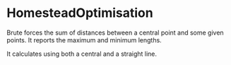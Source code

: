 HomesteadOptimisation
=====================

Brute forces the sum of distances between a central point and some given points. It reports the maximum and minimum lengths.

It calculates using both a central and a straight line.
